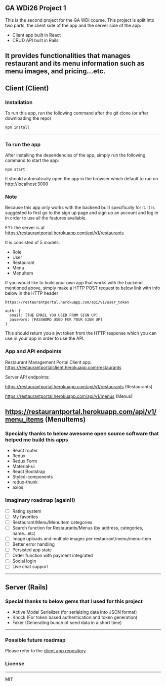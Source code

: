 ## GA WDi26 Project 1
This is the second project for the GA WDi course. This project is split into two parts, the client side of the app and the server side of the app:
- Client app built in React  
- CRUD API built in Rails

It provides functionalities that manages restaurant and its menu information such as menu images, and pricing...etc.
---

## Client (Client)

### Installation
To run this app, run the following command after the git clone (or after downloading the repo)

```
npm install
```
---

### To run the app
After installing the dependencies of the app, simply run the following command to start the app:

```
npm start
```
It should automatically open the app in the browser which default to run on http://localhost:3000


### Note
Because this app only works with the backend built specifically for it. It is suggested to first go to the sign up page and sign up an account and log in in order to use all the features available.

FYI: the server is at https://restaurantportal.herokuapp.com/api/v1/restaurants

It is consisted of 5 models:
- Role
- User
- Restaurant
- Menu
- MenuItem

If you would like to build your own app that works with the backend mentioned above, simply make a HTTP POST request to below link with info below in the HTTP header

`https://restaurantportal.herokuapp.com/api/v1/user_token`

```
auth: {
  email: [THE EMAIL YOU USED FROM SIGN UP],
  password: [PASSWORD USED FOR YOUR SIGN UP]
}
```

This should return you a jwt token from the HTTP response which you can use in your app in order to use the API.

### App and API endpoints
Restaurant Management Portal
Client app: https://restaurantportalclient.herokuapp.com/restaurants

Server API endpoints:

https://restaurantportal.herokuapp.com/api/v1/restaurants
(Restaurants)

https://restaurantportal.herokuapp.com/api/v1/menus
(Menus)

https://restaurantportal.herokuapp.com/api/v1/menu_items
(MenuItems)
---

### Specially thanks to below awesome open source software that helped me build this apps
- React router
- Redux
- Redux Form
- Material-ui
- React Bootstrap
- Styled-components
- redux-thunk
- axios

### Imaginary roadmap (again!!)
- [ ] Rating system
- [ ] My favorites
- [ ] Restaurant/Menu/MenuItem categories
- [ ] Search function for Restaurants/Menus (by address, categories, name...etc)
- [ ] Image uploads and multiple images per restaurant/menu/menu-item
- [ ] Better error handling
- [ ] Persisted app state
- [ ] Order function with payment integrated
- [ ] Social login
- [ ] Live chat support
---

## Server (Rails)
### Special thanks to below gems that I used for this project
- Active Model Serializer (for serialzing data into JSON format)
- Knock (For token based authentication and token generation)
- Faker (Generating bunch of seed data in a short time)

---

### Possible future roadmap
Please refer to the [client app repository](#client)

### License
---
MIT
